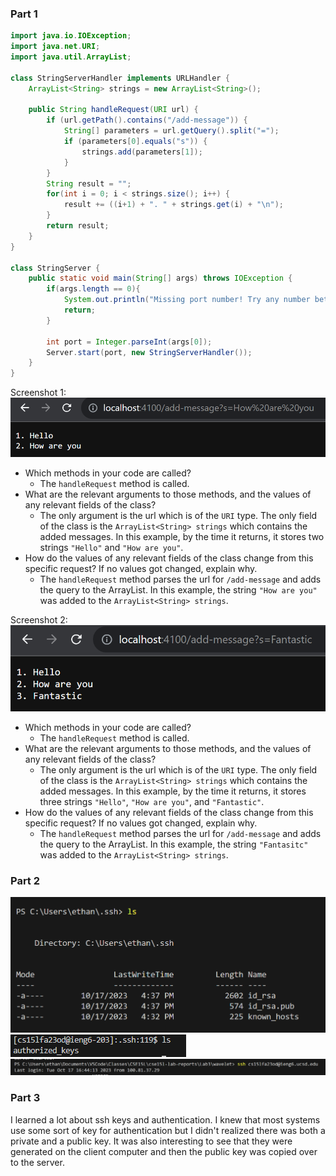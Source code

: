 ### Part 1

```java
import java.io.IOException;
import java.net.URI;
import java.util.ArrayList;

class StringServerHandler implements URLHandler {
    ArrayList<String> strings = new ArrayList<String>();

    public String handleRequest(URI url) {
        if (url.getPath().contains("/add-message")) {
            String[] parameters = url.getQuery().split("=");
            if (parameters[0].equals("s")) {
                strings.add(parameters[1]);
            }  
        }
        String result = "";
        for(int i = 0; i < strings.size(); i++) {
            result += ((i+1) + ". " + strings.get(i) + "\n");
        }
        return result;
    }
} 

class StringServer {
    public static void main(String[] args) throws IOException {
        if(args.length == 0){
            System.out.println("Missing port number! Try any number between 1024 to 49151");
            return;
        }
        
        int port = Integer.parseInt(args[0]);
        Server.start(port, new StringServerHandler());
    }
}
```

Screenshot 1:
![screenshot 1](screenshot1.png)
- Which methods in your code are called?
	- The `handleRequest` method is called.
- What are the relevant arguments to those methods, and the values of any relevant fields of the class?
	- The only argument is the url which is of the `URI` type. The only field of the class is the `ArrayList<String> strings` which contains the added messages. In this example, by the time it returns, it stores two strings `"Hello"` and `"How are you"`. 
- How do the values of any relevant fields of the class change from this specific request? If no values got changed, explain why.
	- The `handleRequest` method parses the url for `/add-message` and adds the query to the ArrayList. In this example, the string `"How are you"` was added to the `ArrayList<String> strings`.

Screenshot 2:
![screenshot 2](screenshot2.png)
- Which methods in your code are called?
	- The `handleRequest` method is called.
- What are the relevant arguments to those methods, and the values of any relevant fields of the class?
	- The only argument is the url which is of the `URI` type. The only field of the class is the `ArrayList<String> strings` which contains the added messages. In this example, by the time it returns, it stores three strings `"Hello"`, `"How are you"`, and `"Fantastic"`. 
- How do the values of any relevant fields of the class change from this specific request? If no values got changed, explain why.
	- The `handleRequest` method parses the url for `/add-message` and adds the query to the ArrayList. In this example, the string `"Fantasitc"` was added to the `ArrayList<String> strings`.

### Part 2

![screenshot 3](screenshot3.png)
![screenshot 4](screenshot4.png)
![screenshot 5](screenshot5.png)

### Part 3

I learned a lot about ssh keys and authentication. I knew that most systems use some sort of key for authentication but I didn't realized there was both a private and a public key. It was also interesting to see that they were generated on the client computer and then the public key was copied over to the server.